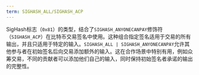```yaml
---
term: SIGHASH_ALL/SIGHASH_ACP
---
```


SigHash标志（`0x81`）的类型，结合了`SIGHASH_ANYONECANPAY`修饰符（`SIGHASH_ACP`）在比特币交易签名中使用。这种组合指定签名适用于交易的所有输出，并且只适用于特定的输入。`SIGHASH_ALL | SIGHASH_ANYONECANPAY`允许其他参与者在初始签名后向交易添加额外的输入。这在合作场景中特别有用，例如众筹交易，不同的贡献者可以添加他们自己的输入，同时保持初始签名者承诺的输出的完整性。